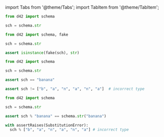 import Tabs from '@theme/Tabs';
import TabItem from '@theme/TabItem';

<Tabs defaultValue={props.defaultTab}>
  <TabItem value="declare">

```python
from d42 import schema

sch = schema.str
```

  </TabItem>

  <TabItem value="generate">

```python
from d42 import schema, fake

sch = schema.str

assert isinstance(fake(sch), str)
```

  </TabItem>

  <TabItem value="validate">

```python
from d42 import schema

sch = schema.str

assert sch == "banana"
```

```python
assert sch != ["b", "a", "n", "a", "n", "a"]  # incorrect type
```

  </TabItem>

  <TabItem value="substitute">

```python
from d42 import schema

sch = schema.str

assert sch % "banana" == schema.str("banana")
```

```python
with assertRaises(SubstitutionError):
  sch % ["b", "a", "n", "a", "n", "a"] # incorrect type
```

  </TabItem>

</Tabs>
